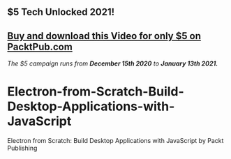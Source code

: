 ## $5 Tech Unlocked 2021!
[Buy and download this Video for only $5 on PacktPub.com](https://www.packtpub.com/product/electron-from-scratch-build-desktop-applications-with-javascript-video/9781800562516)
-----
*The $5 campaign         runs from __December 15th 2020__ to __January 13th 2021.__*

# Electron-from-Scratch-Build-Desktop-Applications-with-JavaScript
Electron from Scratch: Build Desktop Applications with JavaScript by Packt Publishing
